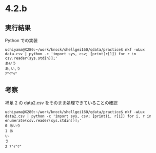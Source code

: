 # 4.2.b

## 実行結果

Python での実装

```
uchiyama@X280:~/work/knock/shellgei160/qdata/practice$ nkf -wLux data.csv | python -c 'import sys, csv; [print(r[1]) for r in csv.reader(sys.stdin)];'
あいう
あ,い,う
ｱ"ｲ"ｳ"
```

## 考察

補足 2 の data2.csv をそのまま処理できていることの確認

```
uchiyama@X280:~/work/knock/shellgei160/qdata/practice$ nkf -wLux data2.csv | python -c 'import sys, csv; [print(i, r[1]) for i, r in enumerate(csv.reader(sys.stdin))];'
0 あいう
1 あ
い
う
2 ｱ"ｲ"ｳ"
```
